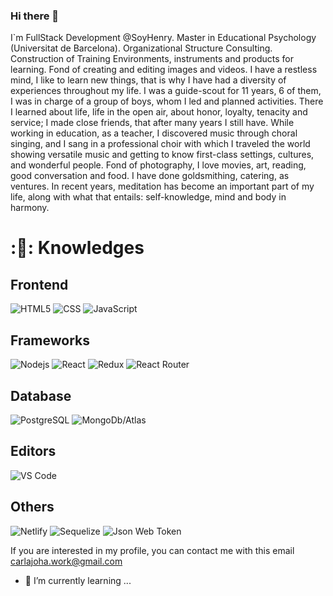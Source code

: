 ### Hi there 👋

I`m FullStack Development @SoyHenry. Master in Educational Psychology (Universitat de Barcelona). Organizational Structure Consulting. Construction of Training Environments, instruments and products for learning. Fond of creating and editing images and videos.
I have a restless mind, I like to learn new things, that is why I have had a diversity of experiences throughout my life. I was a guide-scout for 11 years, 6 of them, I was in charge of a group of boys, whom I led and planned activities. There I learned about life, life in the open air, about honor, loyalty, tenacity and service; I made close friends, that after many years I still have. While working in education, as a teacher, I discovered music through choral singing, and I sang in a professional choir with which I traveled the world showing versatile music and getting to know first-class settings, cultures, and wonderful people. Fond of photography, I love movies, art, reading, good conversation and food. I have done goldsmithing, catering, as ventures. In recent years, meditation has become an important part of my life, along with what that entails: self-knowledge, mind and body in harmony.

# :👩: Knowledges

## Frontend
![HTML5](https://img.shields.io/badge/HTML5-E34F26?style=for-the-badge&logo=html5&logoColor=white)
![CSS](https://img.shields.io/badge/CSS3-1572B6?style=for-the-badge&logo=css3&logoColor=white)
![JavaScript](https://img.shields.io/badge/JavaScript-F7DF1E?style=for-the-badge&logo=javascript&logoColor=black)

## Frameworks
![Nodejs](https://img.shields.io/badge/Node.js-43853D?style=for-the-badge&logo=node.js&logoColor=white)
![React](https://img.shields.io/badge/React-20232A?style=for-the-badge&logo=react&logoColor=61DAFB)
![Redux](https://img.shields.io/badge/Redux-593D88?style=for-the-badge&logo=redux&logoColor=white)
![React Router](https://img.shields.io/badge/React_Router-CA4245?style=for-the-badge&logo=react-router&logoColor=white)

## Database
![PostgreSQL](https://img.shields.io/badge/PostgreSQL-316192?style=for-the-badge&logo=postgresql&logoColor=white)
![MongoDb/Atlas](https://img.shields.io/badge/MongoDB-4EA94B?style=for-the-badge&logo=mongodb&logoColor=white)

## Editors
![VS Code](http://img.shields.io/badge/-VS%20Code-007ACC?style=flat-square&logo=visual-studio-code)

## Others
![Netlify](https://img.shields.io/badge/Netlify-00C7B7?style=for-the-badge&logo=netlify&logoColor=white)
![Sequelize](https://img.shields.io/badge/sequelize-323330?style=for-the-badge&logo=sequelize&logoColor=blue)
![Json Web Token](https://img.shields.io/badge/json%20web%20tokens-323330?style=for-the-badge&logo=json-web-tokens&logoColor=pink)

If you are interested in my profile, you can contact me with this email carlajoha.work@gmail.com

- 🌱 I’m currently learning ...
